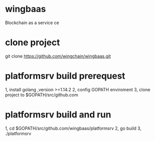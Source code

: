 # wingbaas
Blockchain as a service ce

# clone project
git clone https://github.com/wingchain/wingbaas.git

# platformsrv build prerequest 
1, install golang ,version >=1.14.2
2, config GOPATH enviroment
3, clone project to $GOPATH/src/github.com

# platformsrv build and run
1, cd  $GOPATH/src/github.com/wingbaas/platformsrv
2, go build
3, ./platformsrv